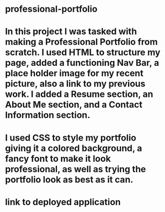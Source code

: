 # professional-portfolio

# In this project I was tasked with making a Professional Portfolio from scratch. I used HTML to structure my page, added a functioning Nav Bar, a place holder image for my recent picture, also a link to my previous work. I added a Resume section, an About Me section, and a Contact Information section.

# I used CSS to style my portfolio giving it a colored background, a fancy font to make it look professional, as well as trying the portfolio look as best as it can.

# link to deployed application 